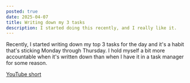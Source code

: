 ```yaml
---
posted: true
date: 2025-04-07
title: Writing down my 3 tasks
description: I started doing this recently, and I really like it.
---
```


Recently, I started writing down my top 3 tasks for the day and it's a habit that's sticking Monday through Thursday. I hold myself a bit more accountable when it's written down than when I have it in a task manager for some reason.

[YouTube short](https://youtube.com/shorts/9zVaTKFcQVk?si=VNefIikML4Tn5e7H)